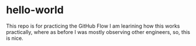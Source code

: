 # hello-world
This repo is for practicing the GitHub Flow
I am learining how this works practically, where as before I was mostly observing other engineers, so, this is nice.
